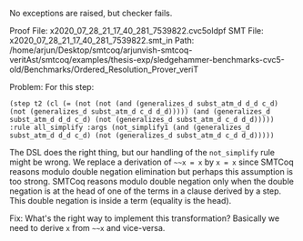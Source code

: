 No exceptions are raised, but checker fails.

Proof File: x2020_07_28_21_17_40_281_7539822.cvc5oldpf
SMT File: x2020_07_28_21_17_40_281_7539822.smt_in
Path: /home/arjun/Desktop/smtcoq/arjunvish-smtcoq-veritAst/smtcoq/examples/thesis-exp/sledgehammer-benchmarks-cvc5-old/Benchmarks/Ordered_Resolution_Prover_veriT

Problem: 
For this step:
```
(step t2 (cl (= (not (not (and (generalizes_d subst_atm_d d_d c_d) (not (generalizes_d subst_atm_d c_d d_d))))) (and (generalizes_d subst_atm_d d_d c_d) (not (generalizes_d subst_atm_d c_d d_d))))) :rule all_simplify :args (not_simplify1 (and (generalizes_d subst_atm_d d_d c_d) (not (generalizes_d subst_atm_d c_d d_d)))))
```
The DSL does the right thing, but our handling of the `not_simplify` rule might be wrong. We replace a derivation of
`~~x = x` by `x = x` since SMTCoq reasons modulo double negation elimination but perhaps this assumption is too strong.
SMTCoq reasons modulo double negation only when the double negation is at the head of one of the terms in a clause derived
by a step. This double negation is inside a term (equality is the head).

Fix: What's the right way to implement this transformation? Basically we need to derive `x` from `~~x` and vice-versa.